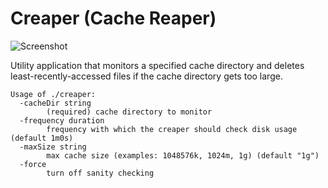 # Creaper (Cache Reaper)

![Screenshot](https://media.giphy.com/media/aReX2IJ3rtVeg/giphy.gif)

Utility application that monitors a specified cache directory and deletes least-recently-accessed 
files if the cache directory gets too large.

```
Usage of ./creaper:
  -cacheDir string
    	(required) cache directory to monitor
  -frequency duration
    	frequency with which the creaper should check disk usage (default 1m0s)
  -maxSize string
    	max cache size (examples: 1048576k, 1024m, 1g) (default "1g")
  -force
    	turn off sanity checking
```
